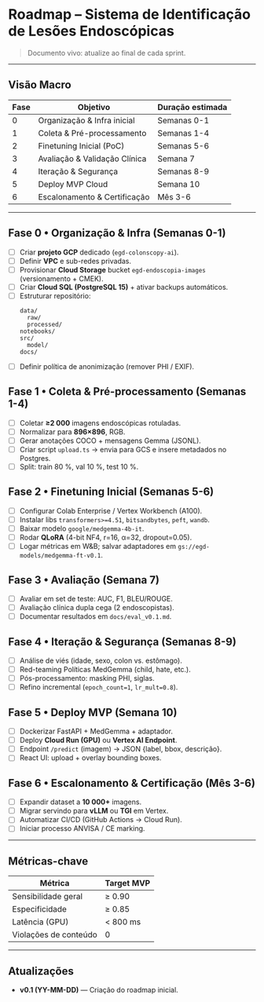 # Roadmap – Sistema de Identificação de Lesões Endoscópicas

> Documento vivo: atualize ao final de cada sprint.

---
## Visão Macro
| Fase | Objetivo | Duração estimada |
|------|----------|------------------|
| 0 | Organização & Infra inicial | Semanas 0-1 |
| 1 | Coleta & Pré-processamento | Semanas 1-4 |
| 2 | Finetuning Inicial (PoC) | Semanas 5-6 |
| 3 | Avaliação & Validação Clínica | Semana 7 |
| 4 | Iteração & Segurança | Semanas 8-9 |
| 5 | Deploy MVP Cloud | Semana 10 |
| 6 | Escalonamento & Certificação | Mês 3-6 |

---
## Fase 0 • Organização & Infra (Semanas 0-1)
- [ ] Criar **projeto GCP** dedicado (`egd-colonscopy-ai`).
- [ ] Definir **VPC** e sub-redes privadas.
- [ ] Provisionar **Cloud Storage** bucket `egd-endoscopia-images` (versionamento + CMEK).
- [ ] Criar **Cloud SQL (PostgreSQL 15)** + ativar backups automáticos.
- [ ] Estruturar repositório:
  ```text
  data/
    raw/
    processed/
  notebooks/
  src/
    model/
  docs/
  ```
- [ ] Definir política de anonimização (remover PHI / EXIF).

## Fase 1 • Coleta & Pré-processamento (Semanas 1-4)
- [ ] Coletar **≥2 000** imagens endoscópicas rotuladas.
- [ ] Normalizar para **896×896**, RGB.
- [ ] Gerar anotações COCO + mensagens Gemma (JSONL).
- [ ] Criar script `upload.ts` → envia para GCS e insere metadados no Postgres.
- [ ] Split: train 80 %, val 10 %, test 10 %.

## Fase 2 • Finetuning Inicial (Semanas 5-6)
- [ ] Configurar Colab Enterprise / Vertex Workbench (A100).
- [ ] Instalar libs `transformers>=4.51`, `bitsandbytes`, `peft`, `wandb`.
- [ ] Baixar modelo `google/medgemma-4b-it`.
- [ ] Rodar **QLoRA** (4-bit NF4, r=16, α=32, dropout=0.05).
- [ ] Logar métricas em W&B; salvar adaptadores em `gs://egd-models/medgemma-ft-v0.1`.

## Fase 3 • Avaliação (Semana 7)
- [ ] Avaliar em set de teste: AUC, F1, BLEU/ROUGE.
- [ ] Avaliação clínica dupla cega (2 endoscopistas).
- [ ] Documentar resultados em `docs/eval_v0.1.md`.

## Fase 4 • Iteração & Segurança (Semanas 8-9)
- [ ] Análise de viés (idade, sexo, colon vs. estômago).
- [ ] Red-teaming Políticas MedGemma (child, hate, etc.).
- [ ] Pós-processamento: masking PHI, siglas.
- [ ] Refino incremental (`epoch_count=1`, `lr_mult=0.8`).

## Fase 5 • Deploy MVP (Semana 10)
- [ ] Dockerizar FastAPI + MedGemma + adaptador.
- [ ] Deploy **Cloud Run (GPU)** ou **Vertex AI Endpoint**.
- [ ] Endpoint `/predict` (imagem) → JSON {label, bbox, descrição}.
- [ ] React UI: upload + overlay bounding boxes.

## Fase 6 • Escalonamento & Certificação (Mês 3-6)
- [ ] Expandir dataset a **10 000+** imagens.
- [ ] Migrar servindo para **vLLM** ou **TGI** em Vertex.
- [ ] Automatizar CI/CD (GitHub Actions → Cloud Run).
- [ ] Iniciar processo ANVISA / CE marking.

---
## Métricas-chave
| Métrica | Target MVP |
|---------|------------|
| Sensibilidade geral | ≥ 0.90 |
| Especificidade | ≥ 0.85 |
| Latência (GPU) | < 800 ms |
| Violações de conteúdo | 0 |

---
## Atualizações
* **v0.1 (YY-MM-DD)** — Criação do roadmap inicial. 